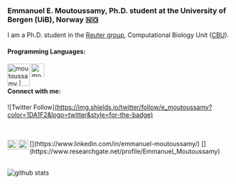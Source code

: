 ### Emmanuel E. Moutoussamy, Ph.D. student at the University of Bergen (UiB), Norway 🇳🇴 

I am a Ph.D. student in the [Reuter group](https://www.cbu.uib.no/reuter/), Computational Biology Unit ([CBU](https://www.cbu.uib.no)).

#### Programming Languages:
<img align="left" alt="moutoussamy | python" width="50px" src="https://cdn.jsdelivr.net/npm/simple-icons@v3/icons/python.svg" />
<img align="left" alt="moutoussamy | R" width="30px" src="https://cdn.jsdelivr.net/npm/simple-icons@v3/icons/rstudio.svg" />
<br />
<br />

#### Connect with me:
![Twitter Follow][(https://img.shields.io/twitter/follow/e_moutoussamy?color=1DA1F2&logo=twitter&style=for-the-badge)](https://twitter.com/intent/follow?original_referer=https%3A%2F%2Fgithub.com%2Fe_moutoussamy&screen_name=e_moutoussamy)

<br />
<br />
[<img align="left" alt="moutoussamy | java" width="22px" src="https://cdn.jsdelivr.net/npm/simple-icons@v3/icons/linkedin.svg" />](https://www.linkedin.com/in/emmanuel-moutoussamy/)
[<img align="left" alt="moutoussamy | java" width="22px" src="https://cdn.jsdelivr.net/npm/simple-icons@v3/icons/researchgate.svg" />](https://www.researchgate.net/profile/Emmanuel_Moutoussamy)
<br />
<br />

![github stats](https://github-readme-stats.vercel.app/api?username=Moutoussamy&show_icons=true)


